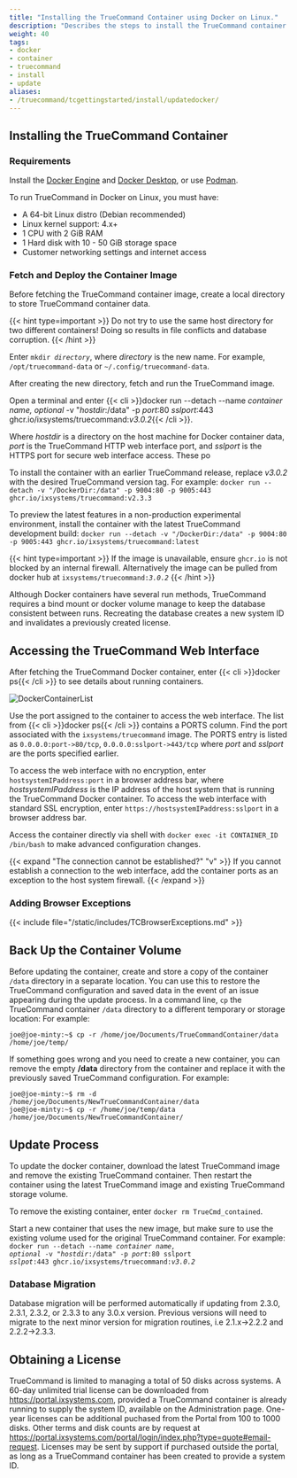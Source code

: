```yaml
---
title: "Installing the TrueCommand Container using Docker on Linux."
description: "Describes the steps to install the TrueCommand container in Docker on Linux."
weight: 40
tags:
- docker
- container
- truecommand
- install
- update
aliases:
- /truecommand/tcgettingstarted/install/updatedocker/
---
```



## Installing the TrueCommand Container

### Requirements

Install the [Docker Engine](https://docs.docker.com/engine/install/debian/) and [Docker Desktop](https://docs.docker.com/desktop/linux/), or use [Podman](https://podman.io/).

To run TrueCommand in Docker on Linux, you must have:
* A 64-bit Linux distro (Debian recommended) 
* Linux kernel support: 4.x+
* 1 CPU with 2 GiB RAM
* 1 Hard disk with 10 - 50 GiB storage space
* Customer networking settings and internet access

### Fetch and Deploy the Container Image

Before fetching the TrueCommand container image, create a local directory to store TrueCommand container data.

{{< hint type=important >}}
Do not try to use the same host directory for two different containers!
Doing so results in file conflicts and database corruption.
{{< /hint >}}

Enter <code>mkdir <i>directory</i></code>, where *directory* is the new name. For example, <code>/opt/truecommand-data</code> or <code>~/.config/truecommand-data</code>.

After creating the new directory, fetch and run the TrueCommand image.

Open a terminal and enter {{< cli >}}docker run --detach --name <i>container name, optional</i> -v "<i>hostdir</i>:/data" -p <i>port</i>:80 <i>sslport</i>:443 ghcr.io/ixsystems/truecommand:<i>v3.0.2</i>{{< /cli >}}.

Where *hostdir* is a directory on the host machine for Docker container data, *port* is the TrueCommand HTTP web interface port, and *sslport* is the HTTPS port for secure web interface access. These po

To install the container with an earlier TrueCommand release, replace *v3.0.2* with the desired TrueCommand version tag.
For example:
`docker run --detach -v "/DockerDir:/data" -p 9004:80 -p 9005:443 ghcr.io/ixsystems/truecommand:v2.3.3`

To preview the latest features in a non-production experimental environment, install the container with the latest TrueCommand development build:
`docker run --detach -v "/DockerDir:/data" -p 9004:80 -p 9005:443 ghcr.io/ixsystems/truecommand:latest`

{{< hint type=important >}}
If the image is unavailable, ensure `ghcr.io` is not blocked by an internal firewall. Alternatively the image can be pulled from docker hub at <code>ixsystems/truecommand:<i>3.0.2</i></code>
{{< /hint >}}

Although Docker containers have several run methods, TrueCommand requires a bind mount or docker volume manage to keep the database consistent between runs.
Recreating the database creates a new system ID and invalidates a previously created license.

## Accessing the TrueCommand Web Interface
After fetching the TrueCommand Docker container, enter {{< cli >}}docker ps{{< /cli >}} to see details about running containers.

![DockerContainerList](/images/TrueCommand/DockerContainerList.png "Finding the TrueCommand Container")

Use the port assigned to the container to access the web interface.
The list from {{< cli >}}docker ps{{< /cli >}} contains a PORTS column.
Find the port associated with the `ixsystems/truecommand` image.
The PORTS entry is listed as `0.0.0.0:port->80/tcp`, `0.0.0.0:sslport->443/tcp` where *port* and *sslport* are the ports specified earlier.

To access the web interface with no encryption, enter `hostsystemIPaddress:port` in a browser address bar, where *hostsystemIPaddress* is the IP address of the host system that is running the TrueCommand Docker container.
To access the web interface with standard SSL encryption, enter `https://hostsystemIPaddress:sslport` in a browser address bar.

Access the container directly via shell with `docker exec -it CONTAINER_ID /bin/bash` to make advanced configuration changes.

{{< expand "The connection cannot be established?" "v" >}}
If you cannot establish a connection to the web interface, add the container ports as an exception to the host system firewall.
{{< /expand >}}

### Adding Browser Exceptions
{{< include file="/static/includes/TCBrowserExceptions.md" >}}

## Back Up the Container Volume

Before updating the container, create and store a copy of the container `/data` directory in a separate location.
You can use this to restore the TrueCommand configuration and saved data in the event of an issue appearing during the update process.
In a command line, `cp` the TrueCommand container `/data` directory to a different temporary or storage location:
For example:
```
joe@joe-minty:~$ cp -r /home/joe/Documents/TrueCommandContainer/data /home/joe/temp/
```

If something goes wrong and you need to create a new container, you can remove the empty **/data** directory from the container and replace it with the previously saved TrueCommand configuration. 
For example:
```
joe@joe-minty:~$ rm -d /home/joe/Documents/NewTrueCommandContainer/data
joe@joe-minty:~$ cp -r /home/joe/temp/data /home/joe/Documents/NewTrueCommandContainer/
```

## Update Process
To update the docker container, download the latest TrueCommand image and remove the existing TrueCommand container.
Then restart the container using the latest TrueCommand image and existing TrueCommand storage volume.

To remove the existing container, enter `docker rm TrueCmd_contained`.

Start a new container that uses the new image, but make sure to use the existing volume used for the original TrueCommand container.
For example: 
<code>
docker run --detach --name <i>container name, optional</i> -v "<i>hostdir</i>:/data" -p <i>port</i>:80 sslport <i>sslpot</i>:443 ghcr.io/ixsystems/truecommand:<i>v3.0.2</i>
</code>

### Database Migration

Database migration will be performed automatically if updating from 2.3.0, 2.3.1, 2.3.2, or 2.3.3 to any 3.0.x version. Previous versions will need to migrate to the next minor version for migration routines, i.e 2.1.x->2.2.2 and 2.2.2->2.3.3.

## Obtaining a License

TrueCommand is limited to managing a total of 50 disks across systems. A 60-day unlimited trial license can be downloaded from <a>https://portal.ixsystems.com</a>, provided a TrueCommand container is already running to supply the system ID, available on the Administration page. One-year licenses can be additional puchased from the Portal from 100 to 1000 disks. Other terms and disk counts are by request at <a>https://portal.ixsystems.com/portal/login/index.php?type=quote#email-request</a>. Licenses may be sent by support if purchased outside the portal, as long as a TrueCommand container has been created to provide a system ID.
